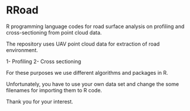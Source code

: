 # RRoad
R programming language codes for road surface analysis on profiling and cross-sectioning from point cloud data.

The repository uses UAV point cloud data for extraction of road environment.

1- Profiling
2- Cross sectioning

For these purposes we use different algorithms and packages in R.

Unfortunately, you have to use your own data set and change the some filenames for importing them to R code.

Thank you for your interest.
